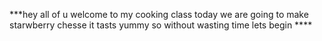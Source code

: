 ***hey all of u welcome to my cooking class 
today we are going to make starwberry chesse
it tasts yummy so without wasting time 
lets begin ****